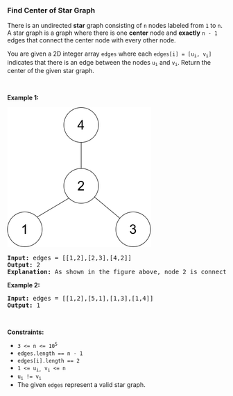 
<h3>Find Center of Star Graph</h3>
<div><p>There is an undirected <strong>star</strong> graph consisting of <code>n</code> nodes labeled from <code>1</code> to <code>n</code>. A star graph is a graph where there is one <strong>center</strong> node and <strong>exactly</strong> <code>n - 1</code> edges that connect the center node with every other node.</p>
<p>You are given a 2D integer array <code>edges</code> where each <code>edges[i] = [u<sub>i</sub>, v<sub>i</sub>]</code> indicates that there is an edge between the nodes <code>u<sub>i</sub></code> and <code>v<sub>i</sub></code>. Return the center of the given star graph.</p>
<p> </p>
<p><strong>Example 1:</strong></p>
<img alt="" src="assets/7689b984576f49e3961aeab4f9c0fb80.png" style="width: 331px; height: 321px;"/>
<pre><strong>Input:</strong> edges = [[1,2],[2,3],[4,2]]
<strong>Output:</strong> 2
<strong>Explanation:</strong> As shown in the figure above, node 2 is connected to every other node, so 2 is the center.
</pre>
<p><strong>Example 2:</strong></p>
<pre><strong>Input:</strong> edges = [[1,2],[5,1],[1,3],[1,4]]
<strong>Output:</strong> 1
</pre>
<p> </p>
<p><strong>Constraints:</strong></p>
<ul>
<li><code>3 &lt;= n &lt;= 10<sup>5</sup></code></li>
<li><code>edges.length == n - 1</code></li>
<li><code>edges[i].length == 2</code></li>
<li><code>1 &lt;= u<sub>i,</sub> v<sub>i</sub> &lt;= n</code></li>
<li><code>u<sub>i</sub> != v<sub>i</sub></code></li>
<li>The given <code>edges</code> represent a valid star graph.</li>
</ul>
</div>
